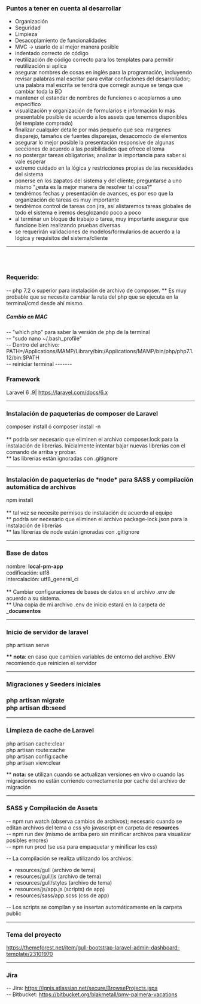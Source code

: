 
<h3>Puntos a tener en cuenta al desarrollar</h3>

* Organización
* Seguridad
* Limpieza
* Desacoplamiento de funcionalidades
* MVC -> usarlo de al mejor manera posible
* indentado correcto de código
* reutilización de código correcto para los templates para permitir reutilización si aplica
* asegurar nombres de cosas en inglés para la programación, incluyendo revisar palabras mal escritar para evitar confuciones del desarrollador; una palabra mal escrita se tendrá que corregir aunque se tenga que cambiar toda la BD
* mantener el estandar de nombres de funciones o acoplarnos a uno específico
* visualización y organización de formularios e información lo más presentable posible de acuerdo a los assets que tenemos disponibles (el template comprado)
* finalizar cualquier detalle por más pequeño que sea: margenes disparejo, tamaños de fuentes disparejas, desacomodo de elementos
* asegurar lo mejor posible la presentación responsive de algunas secciones de acuerdo a las posibilidades que ofrece el tema
* no postergar tareas obligatorias; analizar la importancia para saber si vale esperar
* extremo cuidado en la lógica y restricciones propias de las necesidades del sistema
* ponerse en los zapatos del sistema y del cliente; preguntarse a uno mismo "¿esta es la mejor manera de resolver tal cosa?"
* tendrémos fechas y presentación de avances, es por eso que la organización de tareas es muy importante
* tendrémos control de tareas con jira, así alistaremos tareas globales de todo el sistema e iremos desglozando poco a poco
* al terminar un bloque de trabajo o tarea, muy importante asegurar que funcione bien realizando pruebas diversas
* se requerirán validaciones de modelos/formularios de acuerdo a la lógica y requisitos del sistema/cliente


- - - - - - - - - - - - - - - - - - - - -

<br><br>


<h3>Requerido: </h3>

-- php 7.2 o superior para instalación de archivo de composer. ** Es muy probable que se necesite cambiar la ruta del php que se ejecuta en la terminal/cmd desde ahí mismo.

<h5>Cambio en MAC</h5>
-- "which php" para saber la versión de php de la terminal <br>
-- "sudo nano ~/.bash_profile" <br>
-- Dentro del archivo: <br> PATH=/Applications/MAMP/Library/bin:/Applications/MAMP/bin/php/php7.1.12/bin:$PATH <br>
-- reiniciar terminal
-------

<h3>Framework</h3>
Laravel 6 .9| <a href="https://laravel.com/docs/6.x">https://laravel.com/docs/6.x</a>

-------

<h3>Instalación de paqueterías de composer de Laravel</h3>
composer install ó composer install -n<br><br>
** podría ser necesario que eliminen el archivo composer.lock para la instalación de librerías. Inicialmente intentar bajar nuevas librerías con el comando de arriba y probar. <br>
** las librerías están ignoradas con .gitignore

-------

<h3>Instalación de paqueterías de *node* para SASS y compilación automática de archivos</h3>

npm install <br><br>
** tal vez se necesite permisos de instalación de acuerdo al equipo <br>
** podría ser necesario que eliminen el archivo package-lock.json para la instalación de librerías <br>
** las librerías de node están ignoradas con .gitignore

-------

<h3>Base de datos</h3>
nombre: <b>local-pm-app</b> <br>
codificación: utf8 <br>
intercalación: utf8_general_ci <br><br>
** Cambiar configuraciones de bases de datos en el archivo .env de acuerdo a su sistema. <br>
** Una copia de mi archivo .env de inicio estará en la carpeta de <b>_documentos</b>

-------

<h3>Inicio de servidor de laravel</h3>

php artisan serve

<b>** nota</b>: en caso que cambien variables de entorno del archivo .ENV recomiendo que reinicien el servidor

-------

<h3>Migraciones y Seeders iniciales<h3>

php artisan migrate <br>
php artisan db:seed

-------

<h3>Limpieza de cache de Laravel</h3>

php artisan cache:clear <br>
php artisan route:cache   <br>
php artisan config:cache   <br>
php artisan view:clear <br>

** <b>nota:</b> se utilizan cuando se actualizan versiones en vivo o cuando las migraciones no están corriendo correctamente por cache del archivo de migración

_______

<h3>SASS y Compilación de Assets</h3>

-- npm run watch (observa cambios de archivos); necesario cuando se editan archivos del tema o css y/o javascript en carpeta de <b>resources</b><br>
-- npm run dev (mismo de arriba pero sin minificar archivos para visualizar posibles errores)<br>
-- npm run prod  (se usa para empaquetar y minificar los css)

-- La compilación se realiza utilizando los archivos: <br>

* resources/gull (archivo de tema)
* resources/gull/js (archivo de tema)
* resources/gull/styles (archivo de tema)
* resources/js/app.js (scripts) de app)
* resources/sass/app.scss (css de app)


-- Los scripts se compilan y se insertan automáticamente en la carpeta public
_______

<h3>Tema del proyecto</h3>

https://themeforest.net/item/gull-bootstrap-laravel-admin-dashboard-template/23101970 <br>

_______

<h3>Jira</h3>

-- Jira: https://ignis.atlassian.net/secure/BrowseProjects.jspa <br>
-- Bitbucket: https://bitbucket.org/blakmetall/pmv-palmera-vacations <br>
